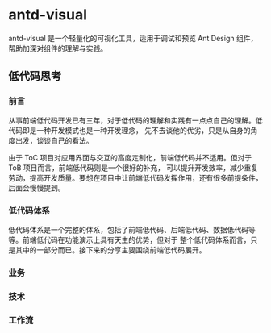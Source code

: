 # antd-visual

antd-visual 是一个轻量化的可视化工具，适用于调试和预览 Ant Design 组件，帮助加深对组件的理解与实践。

## 低代码思考

### 前言

从事前端低代码开发已有三年，对于低代码的理解和实践有一点点自己的理解。低代码即是一种开发模式也是一种开发理念，
先不去谈他的优劣，只是从自身的角度出发，谈谈自己的看法。

由于 ToC 项目对应用界面与交互的高度定制化，前端低代码并不适用。但对于 ToB 项目而言，前端低代码则是一个很好的补充，
可以提升开发效率，减少重复劳动，提高开发质量。要想在项目中让前端低代码发挥作用，还有很多前提条件，后面会慢慢提到。

### 低代码体系

低代码体系是一个完整的体系，包括了前端低代码、后端低代码、数据低代码等等。前端低代码在功能演示上具有天生的优势，但对于
整个低代码体系而言，只是其中的一部分而已。接下来的分享主要围绕前端低代码展开。








### 业务
### 技术
### 工作流






